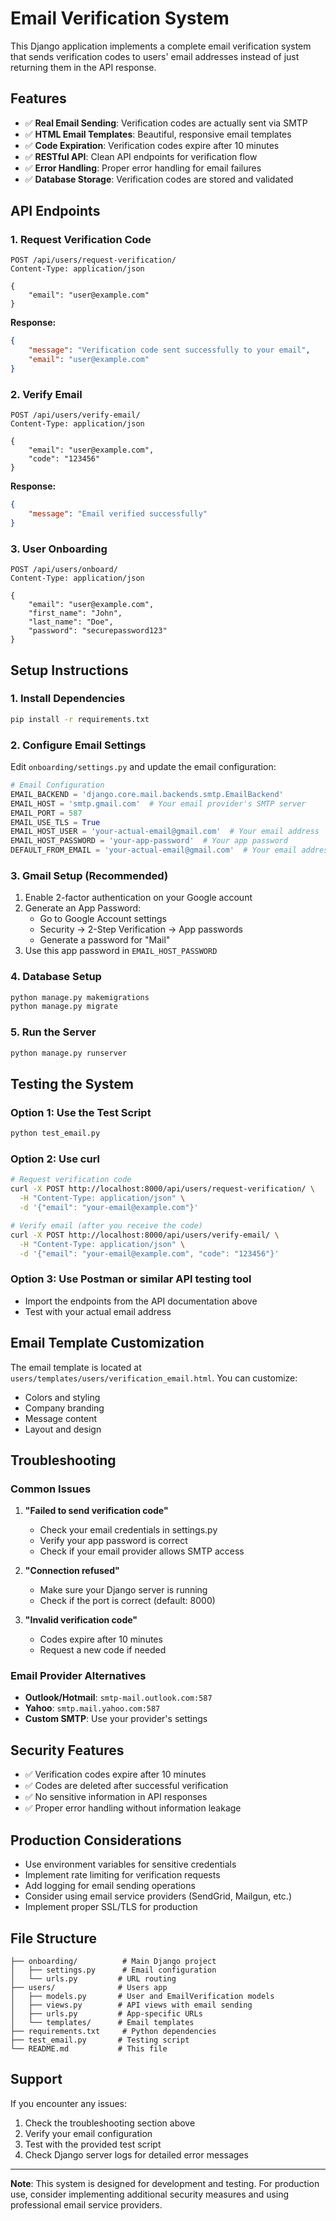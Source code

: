 # Email Verification System

This Django application implements a complete email verification system that sends verification codes to users' email addresses instead of just returning them in the API response.

## Features

- ✅ **Real Email Sending**: Verification codes are actually sent via SMTP
- ✅ **HTML Email Templates**: Beautiful, responsive email templates
- ✅ **Code Expiration**: Verification codes expire after 10 minutes
- ✅ **RESTful API**: Clean API endpoints for verification flow
- ✅ **Error Handling**: Proper error handling for email failures
- ✅ **Database Storage**: Verification codes are stored and validated

## API Endpoints

### 1. Request Verification Code
```
POST /api/users/request-verification/
Content-Type: application/json

{
    "email": "user@example.com"
}
```

**Response:**
```json
{
    "message": "Verification code sent successfully to your email",
    "email": "user@example.com"
}
```

### 2. Verify Email
```
POST /api/users/verify-email/
Content-Type: application/json

{
    "email": "user@example.com",
    "code": "123456"
}
```

**Response:**
```json
{
    "message": "Email verified successfully"
}
```

### 3. User Onboarding
```
POST /api/users/onboard/
Content-Type: application/json

{
    "email": "user@example.com",
    "first_name": "John",
    "last_name": "Doe",
    "password": "securepassword123"
}
```

## Setup Instructions

### 1. Install Dependencies
```bash
pip install -r requirements.txt
```

### 2. Configure Email Settings
Edit `onboarding/settings.py` and update the email configuration:

```python
# Email Configuration
EMAIL_BACKEND = 'django.core.mail.backends.smtp.EmailBackend'
EMAIL_HOST = 'smtp.gmail.com'  # Your email provider's SMTP server
EMAIL_PORT = 587
EMAIL_USE_TLS = True
EMAIL_HOST_USER = 'your-actual-email@gmail.com'  # Your email address
EMAIL_HOST_PASSWORD = 'your-app-password'  # Your app password
DEFAULT_FROM_EMAIL = 'your-actual-email@gmail.com'  # Your email address
```

### 3. Gmail Setup (Recommended)
1. Enable 2-factor authentication on your Google account
2. Generate an App Password:
   - Go to Google Account settings
   - Security → 2-Step Verification → App passwords
   - Generate a password for "Mail"
3. Use this app password in `EMAIL_HOST_PASSWORD`

### 4. Database Setup
```bash
python manage.py makemigrations
python manage.py migrate
```

### 5. Run the Server
```bash
python manage.py runserver
```

## Testing the System

### Option 1: Use the Test Script
```bash
python test_email.py
```

### Option 2: Use curl
```bash
# Request verification code
curl -X POST http://localhost:8000/api/users/request-verification/ \
  -H "Content-Type: application/json" \
  -d '{"email": "your-email@example.com"}'

# Verify email (after you receive the code)
curl -X POST http://localhost:8000/api/users/verify-email/ \
  -H "Content-Type: application/json" \
  -d '{"email": "your-email@example.com", "code": "123456"}'
```

### Option 3: Use Postman or similar API testing tool
- Import the endpoints from the API documentation above
- Test with your actual email address

## Email Template Customization

The email template is located at `users/templates/users/verification_email.html`. You can customize:

- Colors and styling
- Company branding
- Message content
- Layout and design

## Troubleshooting

### Common Issues

1. **"Failed to send verification code"**
   - Check your email credentials in settings.py
   - Verify your app password is correct
   - Check if your email provider allows SMTP access

2. **"Connection refused"**
   - Make sure your Django server is running
   - Check if the port is correct (default: 8000)

3. **"Invalid verification code"**
   - Codes expire after 10 minutes
   - Request a new code if needed

### Email Provider Alternatives

- **Outlook/Hotmail**: `smtp-mail.outlook.com:587`
- **Yahoo**: `smtp.mail.yahoo.com:587`
- **Custom SMTP**: Use your provider's settings

## Security Features

- ✅ Verification codes expire after 10 minutes
- ✅ Codes are deleted after successful verification
- ✅ No sensitive information in API responses
- ✅ Proper error handling without information leakage

## Production Considerations

- Use environment variables for sensitive credentials
- Implement rate limiting for verification requests
- Add logging for email sending operations
- Consider using email service providers (SendGrid, Mailgun, etc.)
- Implement proper SSL/TLS for production

## File Structure

```
├── onboarding/          # Main Django project
│   ├── settings.py      # Email configuration
│   └── urls.py         # URL routing
├── users/              # Users app
│   ├── models.py       # User and EmailVerification models
│   ├── views.py        # API views with email sending
│   ├── urls.py         # App-specific URLs
│   └── templates/      # Email templates
├── requirements.txt     # Python dependencies
├── test_email.py       # Testing script
└── README.md           # This file
```

## Support

If you encounter any issues:

1. Check the troubleshooting section above
2. Verify your email configuration
3. Test with the provided test script
4. Check Django server logs for detailed error messages

---

**Note**: This system is designed for development and testing. For production use, consider implementing additional security measures and using professional email service providers.
